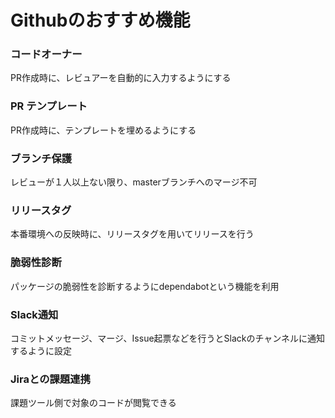 # Githubのおすすめ機能

### コードオーナー

PR作成時に、レビュアーを自動的に入力するようにする

### PR テンプレート
PR作成時に、テンプレートを埋めるようにする

### ブランチ保護
レビューが１人以上ない限り、masterブランチへのマージ不可

### リリースタグ
本番環境への反映時に、リリースタグを用いてリリースを行う

### 脆弱性診断
パッケージの脆弱性を診断するようにdependabotという機能を利用

### Slack通知
コミットメッセージ、マージ、Issue起票などを行うとSlackのチャンネルに通知するように設定

### Jiraとの課題連携

課題ツール側で対象のコードが閲覧できる
